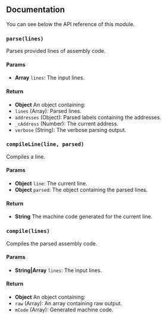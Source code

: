 ## Documentation
You can see below the API reference of this module.

### `parse(lines)`
Parses provided lines of assembly code.

#### Params
- **Array** `lines`: The input lines.

#### Return
- **Object** An object containing:
 - `lines` (Array): Parsed lines.
 - `addresses` (Object): Parsed labels containing the addresses.
 - `_cAddress` (Number): The current address.
 - `verbose` (String): The verbose parsing output.

### `compileLine(line, parsed)`
Compiles a line.

#### Params
- **Object** `line`: The current line.
- **Object** `parsed`: The object containing the parsed lines.

#### Return
- **String** The machine code generated for the current line.

### `compile(lines)`
Compiles the parsed assembly code.

#### Params
- **String|Array** `lines`: The input lines.

#### Return
- **Object** An object containing:
 - `raw` (Array): An array containing raw output.
 - `mCode` (Array): Generated machine code.

